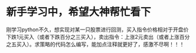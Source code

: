 # 新手学习中，希望大神帮忙看下

刚学习python不久，想实现对某一只股票进行回测，买入指令价格相对于开盘价下跌1元买入（或者下跌百分之三买入），卖出指令：上涨2元卖出（或者上涨百分之五买入）。求策略的代码怎么编写，能加点注释就更好了，感激不尽啊！！！